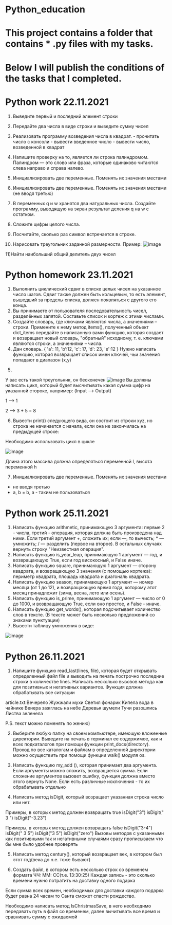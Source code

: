 # Python_education

# This project contains a folder that contains * .py files with my tasks.
# Below I will publish the conditions of the tasks that I completed.

# Python work 22.11.2021
1) Выведите первый и последний элемент строки
2) Передайте два числа в виде строки и выведите сумму чисел
3) Реализовать программу возведения числа в квадрат.
		- прочитать число с консоли
		- вывести введенное число
		- вывести число, возведенной в квадрат

4) Напишите проверку на то, является ли строка палиндромом. Палиндром — это слово или фраза, которые одинаково читаются слева направо и справа налево.
5) Инициализировать две переменные. Поменять их значения местами
6) Инициализировать две переменные. Поменять их значения местами (не вводя третью)
7) В переменных q и w хранятся два натуральных числа. Создайте программу, выводящую на экран результат деления q на w с остатком. 
8) Сложите цифры целого числа.
9) Посчитайте, сколько раз символ встречается в строке.
10) Нарисовать треугольник заданной размерности. Пример:
![image](https://user-images.githubusercontent.com/87083391/143766666-7746f11a-7f99-4195-a9c8-1c75d588be90.png)

11)Найти наибольший общий делитель двух чисел


# Python homework 23.11.2021
1. Выполнить циклический сдвиг в списке целых чисел на указанное число шагов. Сдвиг также должен быть кольцевым, то есть элемент, вышедший за пределы списка, должен появляться с другого его конца.
2. Вы принимаете от пользователя последовательность чисел, разделённых запятой. Составьте список и кортеж с этими числами.
3. Создайте словарь, где ключами являются числа, а значениями – строки. Примените к нему метод items(), полученный объект dict_items передайте в написанную вами функцию, которая создает и возвращает новый словарь, "обратный" исходному, т. е. ключами являются строки, а значениями – числа.
4. Дан словарь. { 'a': 11, 'b’:12, 'c': 17, 'd': 23, 'e':12 }
Нужно написать функцию, которая возвращает список имен ключей, чьи значения попадают в диапазон (x,y)
5)
У вас есть такой треугольник, он бесконечен
   ![image](https://user-images.githubusercontent.com/87083391/143766702-017a3b49-a113-4d86-9b3a-1ccfcb8fe3c5.png)
Вы должны написать цикл, который будет высчитывать какая сумма цифр на указанной стороке, например:
(Input --> Output)

1 -->  1

2 --> 3 + 5 = 8

6) Вывести print() следующего вида, он состоит из строки xyz, но строка не начинается с начала, если она не закончилась на предыдущей строке:

Необходимо использовать цикл в цикле

![image](https://user-images.githubusercontent.com/87083391/143766711-4f1f4fc1-10d0-4a7a-a03f-d29975084fb8.png)

Длина этого массива должна определяться переменной l, высота переменной h

7) Инициализировать две переменные. Поменять их значения местами 
* не вводя третью
* a, b = b, a - таким не пользоваться


# Python work 25.11.2021
1) Написать функцию arithmetic, принимающую 3 аргумента: первые 2 - числа, третий - операция, которая должна быть произведена над ними. Если третий аргумент +, сложить их; если —, то вычесть; * — умножить; / — разделить (первое на второе). В остальных случаях вернуть строку "Неизвестная операция".
2) Написать функцию is_year_leap, принимающую 1 аргумент — год, и возвращающую True, если год високосный, и False иначе.
3) Написать функцию square, принимающую 1 аргумент — сторону квадрата, и возвращающую 3 значения (с помощью кортежа): периметр квадрата, площадь квадрата и диагональ квадрата.
4) Написать функцию season, принимающую 1 аргумент — номер месяца (от 1 до 12), и возвращающую время года, которому этот месяц принадлежит (зима, весна, лето или осень).
5) Написать функцию is_prime, принимающую 1 аргумент — число от 0 до 1000, и возвращающую True, если оно простое, и False - иначе.
6) Написать функцию get_words(), которая подсчитывает количество слов в тексте. (В тексте может быть несколько предложений со знаками пунктуации)
7) Вывести таблицу умножения в виде:

![image](https://user-images.githubusercontent.com/87083391/143766718-00ea7387-b6e8-448a-a9e6-85341dba809d.png)


# Python 26.11.2021

1) Напишите функцию read_last(lines, file), которая будет открывать определенный файл file и выводить на печать построчно последние строки в количестве lines.
Написать несколько вызовов метода как для позитивных и негативных вариантов. Функция должна обрабатывать все ситуации


article.txt:Вечерело
Жужжали мухи
Светил фонарик
Кипела вода в чайнике
Венера зажглась на небе
Деревья шумели
Тучи разошлись
Листва зеленела

P.S. текст можно поменять по жению)

2) Выберите любую папку на своем компьютере, имеющую вложенные директории. 
Выведите на печать в терминал ее содержимое, как и всех подкаталогов при помощи функции print_docs(directory).
Проход по все каталогам и файлам в определенной директории можно осуществить при помощи функции walk() модуля os.

3) Написать функцию my_add (), которая принимает два аргумента. Если аргументы можно сложить, возвращается сумма. Если сложение аргументов вызовет ошибку, функция должна вместо этого вернуть None.
Если есть различные исключения - то их обрабатывать отдельно

4) Написать метод isDigit, который возращает указанная строка число или нет.

Примеры, в которых метод должен возвращать true
isDigit("3")
isDigit("  3  ")
isDigit("-3.23")

Примеры, в которых метод должен возвращать false
isDigit("3-4")
isDigit("  3   5")
isDigit("3 5")
isDigit("zero")
Вызовы методов с указанными как позитивными так и негативными случаями сразу прописываем что бы мне было удобнее проверять

5) Написать метод century(), который возвращает век, в котором был этот год(века до н.е. тоже бывают)

6) Создать файл, в котором есть несколько строк со временем формата ЧЧ: ММ: СС(т.е. 13:30:25)
Каждая запись - это сколько времени нужно потратить на доставку одного подарка

Если сумма всех времен, необходимых для доставки каждого подарка будет равна 24 часам то Санта сможет спасти рождество.

Необходимо написать метод IsChristmasSave, в него необходимо передавать путь в файл со временем, далее вычитывать все время и сравнивать сумму с ожидаемой
